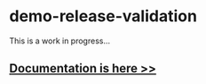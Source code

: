# demo-release-validation

This is a work in progress...

## [Documentation is here >>](https://dynatrace-perfclinics.github.io/obslab-release-validation/)